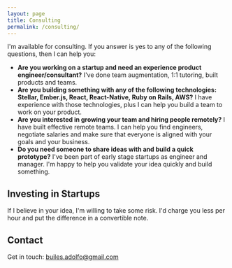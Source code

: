 ```yaml
---
layout: page
title: Consulting
permalink: /consulting/
---
```

I'm available for consulting. If you answer is yes to any of the following questions, then I can help you:

 - **Are you working on a startup and need an experience product engineer/consultant?** I've done team augmentation, 1:1 tutoring, built products and teams.
 - **Are you building something with any of the following technologies: Stellar, Ember.js, React, React-Native, Ruby on Rails, AWS?** I have experience with those technologies, plus I can help you build a team to work on your product.
 - **Are you interested in growing your team and hiring people remotely?** I have built effective remote teams. I can help you find engineers, negotiate salaries and make sure that everyone is aligned with your goals and your business.
 - **Do you need someone to share ideas with and build a quick prototype?** I've been part of early stage startups as engineer and manager. I'm happy to help you validate your idea quickly and build something.

## Investing in Startups

If I believe in your idea, I'm willing to take some risk. I'd charge you less per hour and put the difference in a convertible note.

## Contact

Get in touch: builes.adolfo@gmail.com
